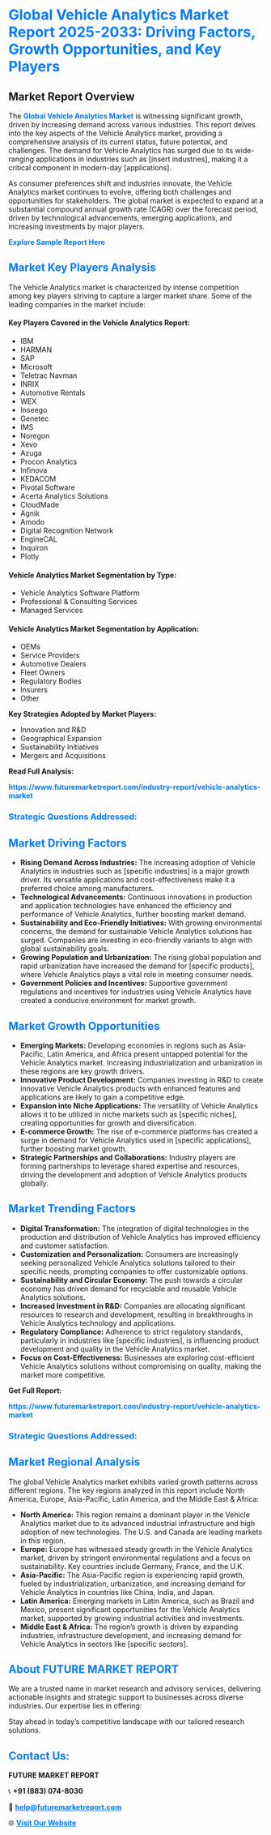 <h1 style="color: #007BFF;">Global Vehicle Analytics Market Report 2025-2033: Driving Factors, Growth Opportunities, and Key Players</h1>

<section id="overview">
<h2>Market Report Overview</h2>
<p>The <a href="https://www.futuremarketreport.com/industry-report/vehicle-analytics-market" style="color: #007BFF; text-decoration: none;"><strong>Global Vehicle Analytics Market</strong></a> is witnessing significant growth, driven by increasing demand across various industries. This report delves into the key aspects of the Vehicle Analytics market, providing a comprehensive analysis of its current status, future potential, and challenges. The demand for Vehicle Analytics has surged due to its wide-ranging applications in industries such as [insert industries], making it a critical component in modern-day [applications].</p>
<p>As consumer preferences shift and industries innovate, the Vehicle Analytics market continues to evolve, offering both challenges and opportunities for stakeholders. The global market is expected to expand at a substantial compound annual growth rate (CAGR) over the forecast period, driven by technological advancements, emerging applications, and increasing investments by major players.</p>
</section>

<section id="overview">
<p><a href="https://www.futuremarketreport.com/request-sample/reportId=26510" style="color: #007BFF; text-decoration: none;"><strong>Explore Sample Report Here</strong></a></p>
</section>

<section id="key-players">
<h2 style="color: #007BFF;">Market Key Players Analysis</h2>
<p>The Vehicle Analytics market is characterized by intense competition among key players striving to capture a larger market share. Some of the leading companies in the market include:</p>
<h4>Key Players Covered in the Vehicle Analytics Report:</h4>
<ul><li>IBM</li><li>HARMAN</li><li>SAP</li><li>Microsoft</li><li>Teletrac Navman</li><li>INRIX</li><li>Automotive Rentals</li><li>WEX</li><li>Inseego</li><li>Genetec</li><li>IMS</li><li>Noregon</li><li>Xevo</li><li>Azuga</li><li>Procon Analytics</li><li>Infinova</li><li>KEDACOM</li><li>Pivotal Software</li><li>Acerta Analytics Solutions</li><li>CloudMade</li><li>Agnik</li><li>Amodo</li><li>Digital Recognition Network</li><li>EngineCAL</li><li>Inquiron</li><li>Plotly</li></ul>
<h4>Vehicle Analytics Market Segmentation by Type:</h4>
<ul><li>Vehicle Analytics Software Platform</li><li>Professional &amp; Consulting Services</li><li>Managed Services</li></ul>

<h4>Vehicle Analytics Market Segmentation by Application:</h4>
<ul><li>OEMs</li><li>Service Providers</li><li>Automotive Dealers</li><li>Fleet Owners</li><li>Regulatory Bodies</li><li>Insurers</li><li>Other</li></ul>
<p><strong>Key Strategies Adopted by Market Players:</strong></p>
<ul>
<li>Innovation and R&D</li>
<li>Geographical Expansion</li>
<li>Sustainability Initiatives</li>
<li>Mergers and Acquisitions</li>
</ul>
</section>

<section>
<p><strong>Read Full Analysis: </strong></p><a href="https://www.futuremarketreport.com/industry-report/vehicle-analytics-market" style="color: #007BFF; text-decoration: none;"><strong>https://www.futuremarketreport.com/industry-report/vehicle-analytics-market</strong></a>
<h3 style="color: #007BFF;">Strategic Questions Addressed:</h3>
</section>

<section id="driving-factors">
<h2 style="color: #007BFF;">Market Driving Factors</h2>
<ul>
<li><strong>Rising Demand Across Industries:</strong> The increasing adoption of Vehicle Analytics in industries such as [specific industries] is a major growth driver. Its versatile applications and cost-effectiveness make it a preferred choice among manufacturers.</li>
<li><strong>Technological Advancements:</strong> Continuous innovations in production and application technologies have enhanced the efficiency and performance of Vehicle Analytics, further boosting market demand.</li>
<li><strong>Sustainability and Eco-Friendly Initiatives:</strong> With growing environmental concerns, the demand for sustainable Vehicle Analytics solutions has surged. Companies are investing in eco-friendly variants to align with global sustainability goals.</li>
<li><strong>Growing Population and Urbanization:</strong> The rising global population and rapid urbanization have increased the demand for [specific products], where Vehicle Analytics plays a vital role in meeting consumer needs.</li>
<li><strong>Government Policies and Incentives:</strong> Supportive government regulations and incentives for industries using Vehicle Analytics have created a conducive environment for market growth.</li>
</ul>
</section>

<section id="growth-opportunities">
<h2 style="color: #007BFF;">Market Growth Opportunities</h2>
<ul>
<li><strong>Emerging Markets:</strong> Developing economies in regions such as Asia-Pacific, Latin America, and Africa present untapped potential for the Vehicle Analytics market. Increasing industrialization and urbanization in these regions are key growth drivers.</li>
<li><strong>Innovative Product Development:</strong> Companies investing in R&D to create innovative Vehicle Analytics products with enhanced features and applications are likely to gain a competitive edge.</li>
<li><strong>Expansion into Niche Applications:</strong> The versatility of Vehicle Analytics allows it to be utilized in niche markets such as [specific niches], creating opportunities for growth and diversification.</li>
<li><strong>E-commerce Growth:</strong> The rise of e-commerce platforms has created a surge in demand for Vehicle Analytics used in [specific applications], further boosting market growth.</li>
<li><strong>Strategic Partnerships and Collaborations:</strong> Industry players are forming partnerships to leverage shared expertise and resources, driving the development and adoption of Vehicle Analytics products globally.</li>
</ul>
</section>

<section id="trending-factors">
<h2 style="color: #007BFF;">Market Trending Factors</h2>
<ul>
<li><strong>Digital Transformation:</strong> The integration of digital technologies in the production and distribution of Vehicle Analytics has improved efficiency and customer satisfaction.</li>
<li><strong>Customization and Personalization:</strong> Consumers are increasingly seeking personalized Vehicle Analytics solutions tailored to their specific needs, prompting companies to offer customizable options.</li>
<li><strong>Sustainability and Circular Economy:</strong> The push towards a circular economy has driven demand for recyclable and reusable Vehicle Analytics solutions.</li>
<li><strong>Increased Investment in R&D:</strong> Companies are allocating significant resources to research and development, resulting in breakthroughs in Vehicle Analytics technology and applications.</li>
<li><strong>Regulatory Compliance:</strong> Adherence to strict regulatory standards, particularly in industries like [specific industries], is influencing product development and quality in the Vehicle Analytics market.</li>
<li><strong>Focus on Cost-Effectiveness:</strong> Businesses are exploring cost-efficient Vehicle Analytics solutions without compromising on quality, making the market more competitive.</li>
</ul>
</section>

<section>
<p><strong>Get Full Report: </strong></p><a href="https://www.futuremarketreport.com/industry-report/vehicle-analytics-market" style="color: #007BFF; text-decoration: none;"><strong>https://www.futuremarketreport.com/industry-report/vehicle-analytics-market</strong></a>
<h3 style="color: #007BFF;">Strategic Questions Addressed:</h3>
</section>


<section id="regional-analysis">
<h2 style="color: #007BFF;">Market Regional Analysis</h2>
<p>The global Vehicle Analytics market exhibits varied growth patterns across different regions. The key regions analyzed in this report include North America, Europe, Asia-Pacific, Latin America, and the Middle East & Africa:</p>
<ul>
<li><strong>North America:</strong> This region remains a dominant player in the Vehicle Analytics market due to its advanced industrial infrastructure and high adoption of new technologies. The U.S. and Canada are leading markets in this region.</li>
<li><strong>Europe:</strong> Europe has witnessed steady growth in the Vehicle Analytics market, driven by stringent environmental regulations and a focus on sustainability. Key countries include Germany, France, and the U.K.</li>
<li><strong>Asia-Pacific:</strong> The Asia-Pacific region is experiencing rapid growth, fueled by industrialization, urbanization, and increasing demand for Vehicle Analytics in countries like China, India, and Japan.</li>
<li><strong>Latin America:</strong> Emerging markets in Latin America, such as Brazil and Mexico, present significant opportunities for the Vehicle Analytics market, supported by growing industrial activities and investments.</li>
<li><strong>Middle East & Africa:</strong> The region’s growth is driven by expanding industries, infrastructure development, and increasing demand for Vehicle Analytics in sectors like [specific sectors].</li>
</ul>
</section>

<footer>
<h2 style="color: #007BFF;">About FUTURE MARKET REPORT</h2>
<p>We are a trusted name in market research and advisory services, delivering actionable insights and strategic support to businesses across diverse industries. Our expertise lies in offering:</p>

<p>Stay ahead in today’s competitive landscape with our tailored research solutions.</p>

<h2 style="color: #007BFF;">Contact Us:</h2>
<p><strong>FUTURE MARKET REPORT</strong></p>
<p>📞 <strong>+91 (883) 074-8030</strong></p>
<p>📧 <strong><a href="mailto:help@futuremarketreport.com" style="color: #007BFF;">help@futuremarketreport.com</a></strong></p>
<p>🌐 <strong><a href="https://www.futuremarketreport.com/" style="color: #007BFF;">Visit Our Website</a></strong></p>
</footer>